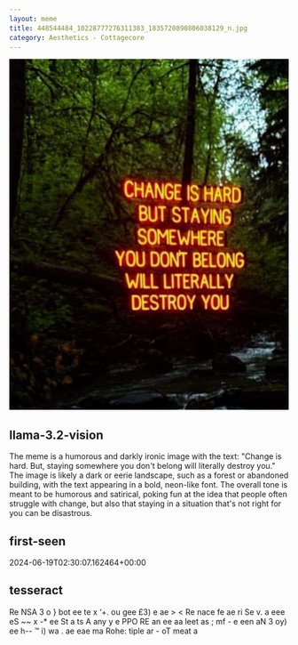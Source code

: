 ```yaml
---
layout: meme
title: 448544484_10228777276311383_1835720890806038129_n.jpg
category: Aesthetics - Cottagecore
---
```


<div markdown="0"><a href="448544484_10228777276311383_1835720890806038129_n.jpg"><img class="photo" src="448544484_10228777276311383_1835720890806038129_n.jpg" /></a>

<h2>llama-3.2-vision</h2>
<p title="Llama-3.2-11B is a really good model that probably gets the visual details right but doesn't understand literary or media references, and often fails to accurately represent the physical arrangement of objects and the implied relationships between the objects.">The meme is a humorous and darkly ironic image with the text: &quot;Change is hard. But, staying somewhere you don&#x27;t belong will literally destroy you.&quot; The image is likely a dark or eerie landscape, such as a forest or abandoned building, with the text appearing in a bold, neon-like font. The overall tone is meant to be humorous and satirical, poking fun at the idea that people often struggle with change, but also that staying in a situation that&#x27;s not right for you can be disastrous.</p>

<h2>first-seen</h2>
<p title="Because Git doesn't preserve file modification times, this metadata file contains the file's modification time when it was added to the library.">2024-06-19T02:30:07.162464+00:00</p>

<h2>tesseract</h2>
<p title="Tesseract is often terrible and just gives a lot of nonsense characters, but it used to be the state of the art, and usually it is better at correctly representing text than llama-3.2-vision-11b.">Re NSA 3 o &#125; bot ee te x ‘+. ou gee £3) e ae &gt; &lt; Re nace fe ae ri Se v. a eee eS ~~ x -* ee St a ts A any y e PPO RE an ee aa leet as ; mf - e een aN 3 oy) ee h-- ™ i) wa . ae eae ma Rohe: tiple ar - oT meat a</p>

</div>

